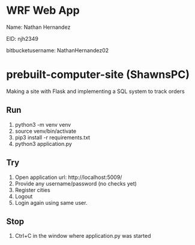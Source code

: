 WRF Web App
============

Name: Nathan Hernandez

EID: njh2349

bitbucketusername: NathanHernandez02


# prebuilt-computer-site (ShawnsPC)
Making a site with Flask and implementing a SQL system to track orders


Run 
----
1. python3 -m venv venv
2. source venv/bin/activate
3. pip3 install -r requirements.txt
4. python3 application.py


Try
---
1. Open application url: http://localhost:5009/
2. Provide any username/password (no checks yet)
3. Register cities 
4. Logout
5. Login again using same user.

Stop
----
1. Ctrl+C in the window where application.py was started


